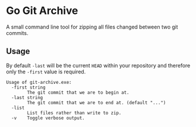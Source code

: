# Go Git Archive

A small command line tool for zipping all files changed between two git commits.

## Usage
By default `-last` will be the current `HEAD` within your repository and therefore only the `-first` value is required.

```
Usage of git-archive.exe:
  -first string
        The git commit that we are to begin at.
  -last string
        The git commit that we are to end at. (default "...")
  -list
        List files rather than write to zip.
  -v    Toggle verbose output.
```
